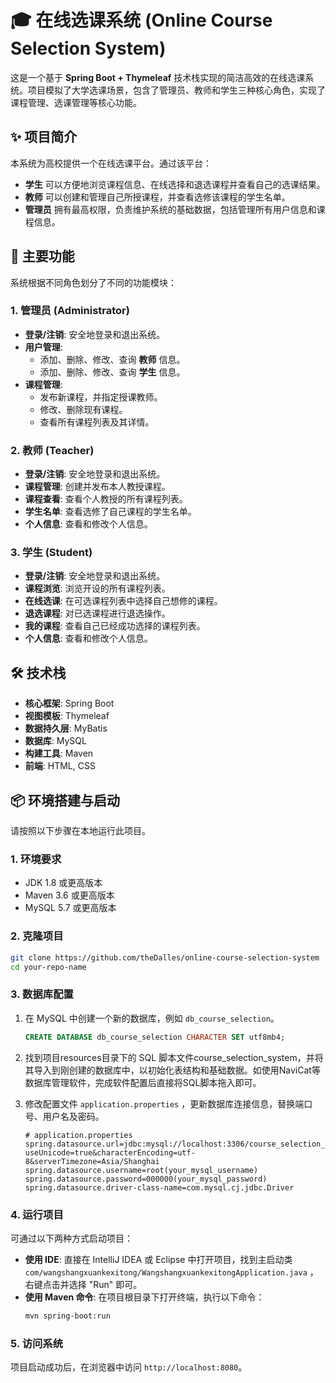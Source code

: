 # 🎓 在线选课系统 (Online Course Selection System)

这是一个基于 **Spring Boot + Thymeleaf** 技术栈实现的简洁高效的在线选课系统。项目模拟了大学选课场景，包含了管理员、教师和学生三种核心角色，实现了课程管理、选课管理等核心功能。

## ✨ 项目简介

本系统为高校提供一个在线选课平台。通过该平台：
*   **学生** 可以方便地浏览课程信息、在线选择和退选课程并查看自己的选课结果。
*   **教师** 可以创建和管理自己所授课程，并查看选修该课程的学生名单。
*   **管理员** 拥有最高权限，负责维护系统的基础数据，包括管理所有用户信息和课程信息。

## 🚀 主要功能

系统根据不同角色划分了不同的功能模块：

### 1. 管理员 (Administrator)
-   **登录/注销**: 安全地登录和退出系统。
-   **用户管理**:
    -   添加、删除、修改、查询 **教师** 信息。
    -   添加、删除、修改、查询 **学生** 信息。
-   **课程管理**:
    -   发布新课程，并指定授课教师。
    -   修改、删除现有课程。
    -   查看所有课程列表及其详情。

### 2. 教师 (Teacher)
-   **登录/注销**: 安全地登录和退出系统。
-   **课程管理**: 创建并发布本人教授课程。
-   **课程查看**: 查看个人教授的所有课程列表。
-   **学生名单**: 查看选修了自己课程的学生名单。
-   **个人信息**: 查看和修改个人信息。

### 3. 学生 (Student)
-   **登录/注销**: 安全地登录和退出系统。
-   **课程浏览**: 浏览开设的所有课程列表。
-   **在线选课**: 在可选课程列表中选择自己想修的课程。
-   **退选课程**: 对已选课程进行退选操作。
-   **我的课程**: 查看自己已经成功选择的课程列表。
-   **个人信息**: 查看和修改个人信息。

## 🛠️ 技术栈

-   **核心框架**: Spring Boot
-   **视图模板**: Thymeleaf
-   **数据持久层**: MyBatis 
-   **数据库**: MySQL
-   **构建工具**: Maven
-   **前端**: HTML, CSS

## 📦 环境搭建与启动

请按照以下步骤在本地运行此项目。

### 1. 环境要求
-   JDK 1.8 或更高版本
-   Maven 3.6 或更高版本
-   MySQL 5.7 或更高版本

### 2. 克隆项目
```bash
git clone https://github.com/theDalles/online-course-selection-system
cd your-repo-name
```

### 3. 数据库配置
1.  在 MySQL 中创建一个新的数据库，例如 `db_course_selection`。
    ```sql
    CREATE DATABASE db_course_selection CHARACTER SET utf8mb4;
    ```
2.  找到项目resources目录下的 SQL 脚本文件course_selection_system，并将其导入到刚创建的数据库中，以初始化表结构和基础数据。如使用NaviCat等数据库管理软件，完成软件配置后直接将SQL脚本拖入即可。
3.  修改配置文件 `application.properties` ，更新数据库连接信息，替换端口号、用户名及密码。

    ```properties
    # application.properties
    spring.datasource.url=jdbc:mysql://localhost:3306/course_selection_system?useUnicode=true&characterEncoding=utf-8&serverTimezone=Asia/Shanghai
    spring.datasource.username=root(your_mysql_username)
    spring.datasource.password=000000(your_mysql_password)
    spring.datasource.driver-class-name=com.mysql.cj.jdbc.Driver
    ```

### 4. 运行项目
可通过以下两种方式启动项目：

-   **使用 IDE**: 直接在 IntelliJ IDEA 或 Eclipse 中打开项目，找到主启动类 `com/wangshangxuankexitong/WangshangxuankexitongApplication.java` ，右键点击并选择 "Run" 即可。
-   **使用 Maven 命令**: 在项目根目录下打开终端，执行以下命令：
    ```bash
    mvn spring-boot:run
    ```

### 5. 访问系统
项目启动成功后，在浏览器中访问 `http://localhost:8080`。
